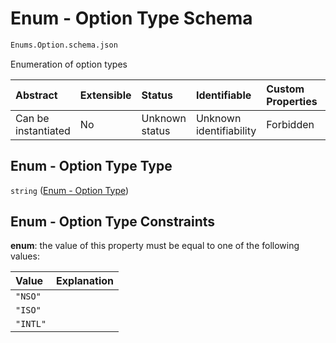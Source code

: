 # Enum - Option Type Schema

```txt
Enums.Option.schema.json
```

Enumeration of option types

| Abstract            | Extensible | Status         | Identifiable            | Custom Properties | Additional Properties | Access Restrictions | Defined In                                                                         |
| :------------------ | :--------- | :------------- | :---------------------- | :---------------- | :-------------------- | :------------------ | :--------------------------------------------------------------------------------- |
| Can be instantiated | No         | Unknown status | Unknown identifiability | Forbidden         | Allowed               | none                | [Option.schema.json](../../schema/enums/Option.schema.json "open original schema") |

## Enum - Option Type Type

`string` ([Enum - Option Type](option.md))

## Enum - Option Type Constraints

**enum**: the value of this property must be equal to one of the following values:

| Value    | Explanation |
| :------- | :---------- |
| `"NSO"`  |             |
| `"ISO"`  |             |
| `"INTL"` |             |
